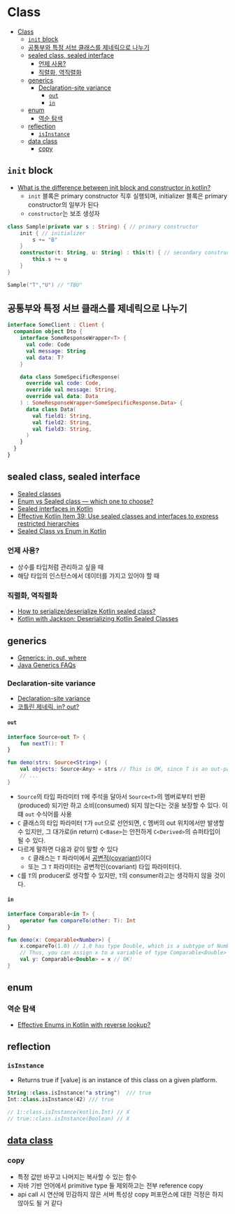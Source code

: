 # Class

- [Class](#class)
    - [`init` block](#init-block)
    - [공통부와 특정 서브 클래스를 제네릭으로 나누기](#공통부와-특정-서브-클래스를-제네릭으로-나누기)
    - [sealed class, sealed interface](#sealed-class-sealed-interface)
        - [언제 사용?](#언제-사용)
        - [직렬화, 역직렬화](#직렬화-역직렬화)
    - [generics](#generics)
        - [Declaration-site variance](#declaration-site-variance)
            - [`out`](#out)
            - [`in`](#in)
    - [enum](#enum)
        - [역순 탐색](#역순-탐색)
    - [reflection](#reflection)
        - [`isInstance`](#isinstance)
    - [data class](#data-class)
        - [copy](#copy)

## `init` block

- [What is the difference between init block and constructor in kotlin?](https://stackoverflow.com/questions/55356837/what-is-the-difference-between-init-block-and-constructor-in-kotlin)
    - `init` 블록은 primary constructor 직후 실행되며, initializer 블록은 primary constructor의 일부가 된다
    - `constructor`는 보조 생성자

```kotlin
class Sample(private var s : String) { // primary constructor
    init { // initializer
        s += "B"
    }
    constructor(t: String, u: String) : this(t) { // secondary constructor
        this.s += u
    }
}

Sample("T","U") // "TBU"
```

## 공통부와 특정 서브 클래스를 제네릭으로 나누기

```kotlin
interface SomeClient : Client {
  companion object Dto {
    interface SomeResponseWrapper<T> {
      val code: Code
      val message: String
      val data: T?
    }

    data class SomeSpecificResponse(
      override val code: Code,
      override val message: String,
      override val data: Data
    ) : SomeResponseWrapper<SomeSpecificResponse.Data> {
      data class Data(
        val field1: String,
        val field2: String,
        val field3: String,
      )
    }
  }
}
```

## sealed class, sealed interface

- [Sealed classes](https://kotlinlang.org/docs/sealed-classes.html)
- [Enum vs Sealed class — which one to choose?](https://blog.kotlin-academy.com/enum-vs-sealed-class-which-one-to-choose-dc92ce7a4df5)
- [Sealed interfaces in Kotlin](https://jorgecastillo.dev/sealed-interfaces-kotlin)
- [Effective Kotlin Item 39: Use sealed classes and interfaces to express restricted hierarchies](https://kt.academy/article/ek-sealed-classes)
- [Sealed Class vs Enum in Kotlin](https://www.baeldung.com/kotlin/sealed-class-vs-enum)

### 언제 사용?

- 상수를 타입처럼 관리하고 싶을 때
- 해당 타입의 인스턴스에서 데이터를 가지고 있어야 할 때

### 직렬화, 역직렬화

- [How to serialize/deserialize Kotlin sealed class?](https://stackoverflow.com/questions/50157468/how-to-serialize-deserialize-kotlin-sealed-class)
- [Kotlin with Jackson: Deserializing Kotlin Sealed Classes](https://serpro69.medium.com/kotlin-with-jackson-deserializing-kotlin-sealed-classes-c95f837e9164)

## generics

- [Generics: in, out, where](https://kotlinlang.org/docs/generics.html)
- [Java Generics FAQs](http://www.angelikalanger.com/GenericsFAQ/JavaGenericsFAQ.html)

### Declaration-site variance

- [Declaration-site variance](https://kotlinlang.org/docs/generics.html#declaration-site-variance)
- [코틀린 제네릭, in? out?](https://medium.com/mj-studio/%EC%BD%94%ED%8B%80%EB%A6%B0-%EC%A0%9C%EB%84%A4%EB%A6%AD-in-out-3b809869610e)

#### `out`

```kotlin
interface Source<out T> {
    fun nextT(): T
}

fun demo(strs: Source<String>) {
    val objects: Source<Any> = strs // This is OK, since T is an out-parameter
    // ...
}
```

- `Source`의 타입 파라미터 `T`에 주석을 달아서 `Source<T>`의 멤버로부터 반환(produced) 되기만 하고 소비(consumed) 되지 않는다는 것을 보장할 수 있다. 이떄 `out` 수식어를 사용
- `C` 클래스의 타입 파라미터 `T`가 `out`으로 선언되면, `C` 멤버의 out 위치에서만 발생할 수 있지만, 그 대가로(in return) `C<Base>`는 안전하게 `C<Derived>`의 슈퍼타입이 될 수 있다.
- 다르게 말하면 다음과 같이 말할 수 있다
    - `C` 클래스는 `T` 파라미에서 [공변적(covariant)](https://learn.microsoft.com/ko-kr/dotnet/standard/generics/covariance-and-contravariance)이다
    - 또는 그 `T` 파라미터는 공변적인(covariant) 타입 파라미터다.
- `C`를 `T`의 producer로 생각할 수 있지만, `T`의 consumer라고는 생각하지 않을 것이다.

#### `in`

```kotlin
interface Comparable<in T> {
    operator fun compareTo(other: T): Int
}

fun demo(x: Comparable<Number>) {
    x.compareTo(1.0) // 1.0 has type Double, which is a subtype of Number
    // Thus, you can assign x to a variable of type Comparable<Double>
    val y: Comparable<Double> = x // OK!
}
```

## enum

### 역순 탐색

- [Effective Enums in Kotlin with reverse lookup?](https://stackoverflow.com/questions/37794850/effective-enums-in-kotlin-with-reverse-lookup)

## reflection

### `isInstance`

- Returns true if [value] is an instance of this class on a given platform.

```kotlin
String::class.isInstance("a string")  /// true
Int::class.isInstance(42) /// true

// 1::class.isInstance(kotlin.Int) // X
// true::class.isInstance(Boolean) // X
```

## [data class](https://kotlinlang.org/docs/data-classes.html)

### copy

- 특정 값만 바꾸고 나머지는 복사할 수 있는 함수
- 자바 기반 언어에서 primitive type 들 제외하고는 전부 reference copy
- api call 시 연산에 민감하지 않은 서버 특성상 copy 퍼포먼스에 대한 걱정은 하지 않아도 될 거 같다
